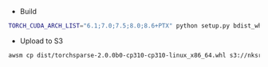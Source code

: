 - Build
```bash
TORCH_CUDA_ARCH_LIST="6.1;7.0;7.5;8.0;8.6+PTX" python setup.py bdist_wheel
```

- Upload to S3
```bash
awsm cp dist/torchsparse-2.0.0b0-cp310-cp310-linux_x86_64.whl s3://nksr/dev-whls/ $AWSGA
```
